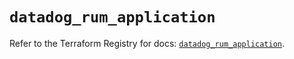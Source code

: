 # `datadog_rum_application`

Refer to the Terraform Registry for docs: [`datadog_rum_application`](https://registry.terraform.io/providers/datadog/datadog/3.48.1/docs/resources/rum_application).
